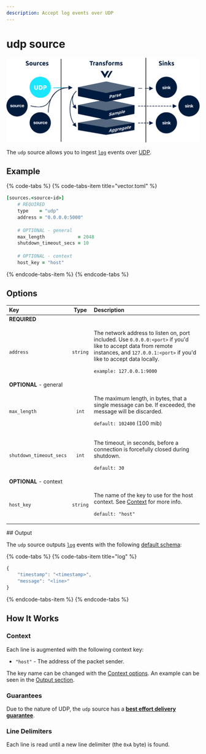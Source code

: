 ```yaml
---
description: Accept log events over UDP
---
```


# udp source

![](../../../.gitbook/assets/usp-source.svg)

The `udp` source allows you to ingest [`log`](../../../about/data-model.md#log) events over [UDP](https://en.wikipedia.org/wiki/User_Datagram_Protocol).

## Example

{% code-tabs %}
{% code-tabs-item title="vector.toml" %}
```coffeescript
[sources.<source-id>]
    # REQUIRED
    type    = "udp"
    address = "0.0.0.0:5000"
    
    # OPTIONAL - general
    max_length            = 2048
    shutdown_timeout_secs = 10
    
    # OPTIONAL - context
    host_key = "host"
```
{% endcode-tabs-item %}
{% endcode-tabs %}

## Options

<table>
  <thead>
    <tr>
      <th style="text-align:left">Key</th>
      <th style="text-align:center">Type</th>
      <th style="text-align:left">Description</th>
    </tr>
  </thead>
  <tbody>
    <tr>
      <td style="text-align:left"><b>REQUIRED</b>
      </td>
      <td style="text-align:center"></td>
      <td style="text-align:left"></td>
    </tr>
    <tr>
      <td style="text-align:left"><code>address</code>
      </td>
      <td style="text-align:center"><code>string</code>
      </td>
      <td style="text-align:left">
        <p>The network address to listen on, port included. Use <code>0.0.0.0:&lt;port&gt;</code> if
          you&apos;d like to accept data from remote instances, and <code>127.0.0.1:&lt;port&gt;</code> if
          you&apos;d like to accept data locally.</p>
        <p><code>example: 127.0.0.1:9000</code>
        </p>
      </td>
    </tr>
    <tr>
      <td style="text-align:left"><b>OPTIONAL</b> - general</td>
      <td style="text-align:center"></td>
      <td style="text-align:left"></td>
    </tr>
    <tr>
      <td style="text-align:left"><code>max_length</code>
      </td>
      <td style="text-align:center"><code>int</code>
      </td>
      <td style="text-align:left">
        <p>The maximum length, in bytes, that a single message can be. If exceeded,
          the message will be discarded.</p>
        <p><code>default: 102400</code> (100 mib)</p>
      </td>
    </tr>
    <tr>
      <td style="text-align:left"><code>shutdown_timeout_secs</code>
      </td>
      <td style="text-align:center"><code>int</code>
      </td>
      <td style="text-align:left">
        <p>The timeout, in seconds, before a connection is forcefully closed during
          shutdown.</p>
        <p><code>default: 30</code>
        </p>
      </td>
    </tr>
    <tr>
      <td style="text-align:left"><b>OPTIONAL</b> - context</td>
      <td style="text-align:center"></td>
      <td style="text-align:left"></td>
    </tr>
    <tr>
      <td style="text-align:left"><code>host_key</code>
      </td>
      <td style="text-align:center"><code>string</code>
      </td>
      <td style="text-align:left">
        <p>The name of the key to use for the host context. See <a href="udp.md#context">Context</a> for
          more info.</p>
        <p><code>default: &quot;host&quot;</code>
        </p>
      </td>
    </tr>
  </tbody>
</table>## Output

The `udp` source outputs [`log`](../../../about/data-model.md#log) events with the following [default schema](../../../about/data-model.md#default-schema):

{% code-tabs %}
{% code-tabs-item title="log" %}
```javascript
{
    "timestamp": "<timestamp>",
    "message": "<line>"
}
```
{% endcode-tabs-item %}
{% endcode-tabs %}

## How It Works

### Context

Each line is augmented with the following context key:

* `"host"` - The address of the packet sender.

The key name can be changed with the [Context options](udp.md#options). An example can be seen in the [Output section](udp.md#output).

### Guarantees

Due to the nature of UDP, the `udp` source has a [**best effort delivery guarantee**](../../../about/guarantees.md#best-effort-delivery).

### Line Delimiters

Each line is read until a new line delimiter \(the `0xA` byte\) is found.

